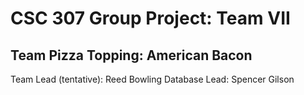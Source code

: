 # CSC 307 Group Project: Team VII
## Team Pizza Topping: American Bacon

Team Lead (tentative): Reed Bowling
Database Lead: Spencer Gilson
